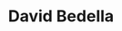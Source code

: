 ---
title: David Bedella
layout: people
featured_image: 
featured_image_attr: 
featured_image_alt: 
featured_image_caption: 
details:
  Website: 
  Facebook:
  Twitter: davidbedella
  Instagram: bedellad
  LinkedIn: 
  IBDB: David Bedella | david-bedella-83731
  IMDb: David Bedella | nm1525717
  Wikipedia: David Bedella | David_Bedella
---